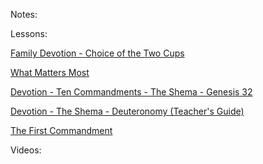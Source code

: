 Notes:

Lessons:

[Family Devotion - Choice of the Two Cups](https://www.evernote.com/shard/s95/sh/3ccf9e0f-239e-88dc-820b-062a23122244/e5939efa8886ca8cac34266ea45c115c)

[What Matters Most](https://www.evernote.com/shard/s95/sh/82101e6c-24e4-4be4-bbda-ee61a001acf0/2a9a5226698b61794d22c0ddb74cb0bf)

[Devotion - Ten Commandments - The Shema - Genesis 32](https://www.evernote.com/shard/s95/sh/304c7218-de98-4130-b5ae-c7a21d44fa85/95ab7a618fb33fe111f99a6057016b2f)

[Devotion - The Shema - Deuteronomy (Teacher's Guide)](https://www.evernote.com/shard/s95/sh/02a4da97-affc-4320-9583-340b9776b58c/dca29c0653369521f77a28905ebf10e4)

[The First Commandment](https://www.evernote.com/shard/s95/sh/d7324ee6-29b3-4076-8ac3-3c9a34ad0603/4043260d58a196170eed1d90cfbd1619)

Videos: